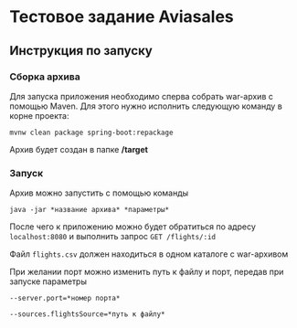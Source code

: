 <h1>Тестовое задание Aviasales</h1>

<h2>Инструкция по запуску</h2>
<h3>Сборка архива</h3>
<p>Для запуска приложения необходимо сперва собрать war-архив с помощью Maven. Для этого нужно исполнить следующую команду в корне проекта:</p>
<p><code>mvnw clean package spring-boot:repackage</code></p>
<p>Архив будет создан в папке <b>/target</b></p>
<h3>Запуск</h3>
<p>Архив можно запустить с помощью команды</p>
<p><code>java -jar *название архива* *параметры*</code></p>
<p>После чего к приложению можно будет обратиться по адресу <code>localhost:8080</code> и выполнить запрос <code>GET /flights/:id</code></p>
<p>Файл <code>flights.csv</code> должен находиться в одном каталоге с war-архивом</p>
<p>При желании порт можно изменить путь к файлу и порт, передав при запуске параметры</p>
<p><code>--server.port=*номер порта*</code></p>
<p><code>--sources.flightsSource=*путь к файлу*</code></p>
